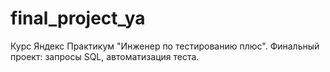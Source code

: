 # final_project_ya
Курс Яндекс Практикум "Инженер по тестированию плюс". Финальный проект: запросы SQL, автоматизация теста.
